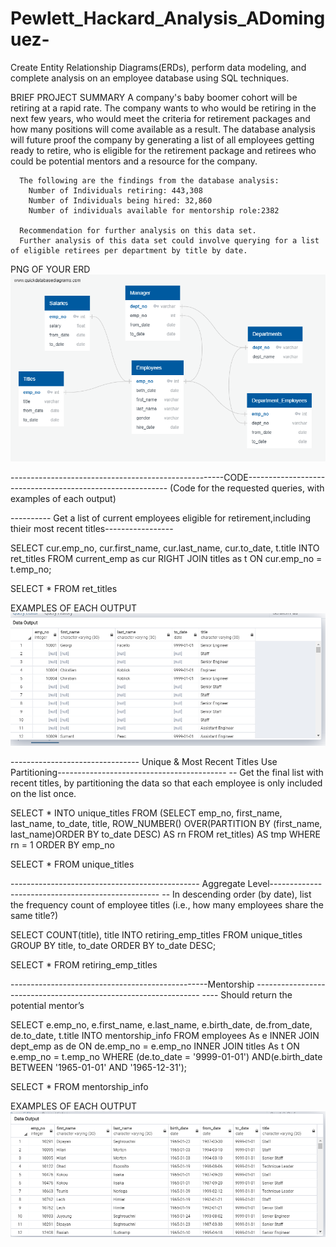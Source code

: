 # Pewlett_Hackard_Analysis_ADominguez-
Create Entity Relationship Diagrams(ERDs), perform data modeling, and complete analysis on an employee database using SQL techniques.

BRIEF PROJECT SUMMARY
      A company's baby boomer cohort will be retiring at a rapid rate. The company wants to 
      who would be retiring in the next few years, who would meet the criteria for retirement packages
      and how many positions will come available as a result. The database analysis will future proof 
      the company by generating a list of all employees getting ready to retire, who is eligible for the retirement package and retirees       who could be potential mentors and a resource for the company. 
      
      The following are the findings from the database analysis:   
        Number of Individuals retiring: 443,308
        Number of Individuals being hired: 32,860
        Number of individuals available for mentorship role:2382
      
      Recommendation for further analysis on this data set.
      Further analysis of this data set could involve querying for a list of eligible retirees per department by title by date.
      
      

PNG OF YOUR ERD
![ERD](EmployeeDB.png)






-----------------------------------------------------CODE----------------------------------------------------------
			    (Code for the requested queries, with examples of each output)
			
			

---------- Get a list of current employees eligible for retirement,including thieir most recent titles-----------------

SELECT cur.emp_no,
	   cur.first_name,
	   cur.last_name,
	   cur.to_date,
	   t.title
INTO ret_titles
FROM current_emp as cur
RIGHT JOIN titles as t
ON cur.emp_no = t.emp_no;

SELECT * FROM ret_titles


EXAMPLES OF EACH OUTPUT
![retirees](ret_titles_output.PNG)

-------------------------------- Unique &  Most Recent Titles Use Partitioning------------------------------------------
--   Get the final list with recent titles, by partitioning the data so that each employee is only included on the list once.


SELECT *
INTO unique_titles
FROM
    (SELECT emp_no,
    first_name,
    last_name,
    to_date,
    title, 
	ROW_NUMBER() OVER(PARTITION BY (first_name, last_name)ORDER BY to_date DESC) AS rn
    FROM ret_titles) AS tmp 
	WHERE rn = 1
ORDER BY emp_no

SELECT * FROM unique_titles



----------------------------------------------- Aggregate Level--------------------------------------------------
--      In descending order (by date), list the frequency count of employee titles (i.e., how many employees share the same title?)


SELECT COUNT(title), title
INTO retiring_emp_titles
FROM unique_titles
GROUP BY title, to_date
ORDER BY to_date DESC;

SELECT * FROM retiring_emp_titles


-------------------------------------------------Mentorship ----------------------------------------------------------------
----               Should return the potential mentor’s


SELECT e.emp_no,
	   e.first_name,
	   e.last_name,
	   e.birth_date,
	   de.from_date,
	   de.to_date,
	   t.title
INTO mentorship_info
FROM employees As e
INNER JOIN  dept_emp as de
ON de.emp_no = e.emp_no
INNER JOIN titles As t
ON e.emp_no = t.emp_no
WHERE (de.to_date = '9999-01-01')
	AND(e.birth_date BETWEEN '1965-01-01' AND '1965-12-31');

SELECT * FROM mentorship_info


EXAMPLES OF EACH OUTPUT
![Mentor](mentorship_output.PNG)
